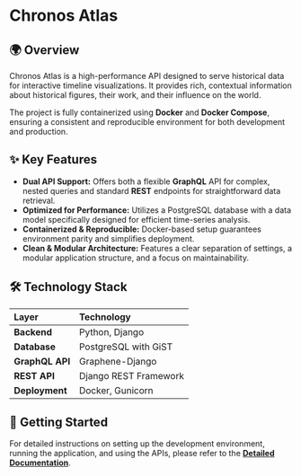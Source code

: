 # Chronos Atlas

## 🌍 Overview

Chronos Atlas is a high-performance API designed to serve historical data for interactive timeline visualizations. It provides rich, contextual information about historical figures, their work, and their influence on the world.

The project is fully containerized using **Docker** and **Docker Compose**, ensuring a consistent and reproducible environment for both development and production.

## ✨ Key Features

*   **Dual API Support:** Offers both a flexible **GraphQL** API for complex, nested queries and standard **REST** endpoints for straightforward data retrieval.
*   **Optimized for Performance:** Utilizes a PostgreSQL database with a data model specifically designed for efficient time-series analysis.
*   **Containerized & Reproducible:** Docker-based setup guarantees environment parity and simplifies deployment.
*   **Clean & Modular Architecture:** Features a clear separation of settings, a modular application structure, and a focus on maintainability.

## 🛠️ Technology Stack

| Layer         | Technology            |
| :------------ | :-------------------- |
| **Backend**   | Python, Django        |
| **Database**  | PostgreSQL with GiST  |
| **GraphQL API** | Graphene-Django       |
| **REST API**    | Django REST Framework |
| **Deployment**  | Docker, Gunicorn      |

## 🚀 Getting Started

For detailed instructions on setting up the development environment, running the application, and using the APIs, please refer to the **[Detailed Documentation](docs/README_DETAILED.md)**.